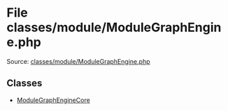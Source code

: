 File classes/module/ModuleGraphEngine.php
=========

Source: [classes/module/ModuleGraphEngine.php](https://github.com/PrestaShop/PrestaShop/blob/1.6.0.6/classes/module/ModuleGraphEngine.php)


Classes
-------

* [ModuleGraphEngineCore](class.ModuleGraphEngineCore.md)

